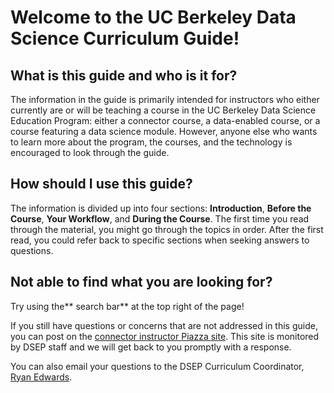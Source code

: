 # Welcome to the UC Berkeley Data Science Curriculum Guide!

## What is this guide and who is it for?

The information in the guide is primarily intended for instructors who either currently are or will be teaching a course in the UC Berkeley Data Science Education Program: either a connector course, a data-enabled course, or a course featuring a data science module. However, anyone else who wants to learn more about the program, the courses, and the technology is encouraged to look through the guide.

## How should I use this guide?

The information is divided up into four sections: **Introduction**, **Before the Course**, **Your Workflow**, and **During the Course**. The first time you read through the material, you might go through the topics in order. After the first read, you could refer back to specific sections when seeking answers to questions.

## Not able to find what you are looking for?

Try using the** search bar** at the top right of the page!

If you still have questions or concerns that are not addressed in this guide, you can post on the [connector instructor Piazza site](https://piazza.com/berkeley/other/cs97). This site is monitored by DSEP staff and we will get back to you promptly with a response.

You can also email your questions to the DSEP Curriculum Coordinator, [Ryan Edwards](mailto:ryanedw@berkeley.edu).

